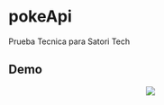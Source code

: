 # pokeApi

Prueba Tecnica para Satori Tech

## Demo
<p align="center">
  <img src="https://github.com/DonaldoGalloso/pokeApi/blob/main/widgets.png">
</p>
